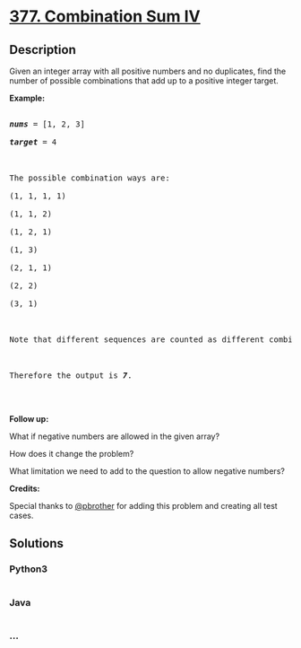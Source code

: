 # [377. Combination Sum IV](https://leetcode.com/problems/combination-sum-iv)

## Description
<p>Given an integer array with all positive numbers and no duplicates, find the number of possible combinations that add up to a positive integer target.</p>



<p><b>Example:</b></p>



<pre>

<i><b>nums</b></i> = [1, 2, 3]

<i><b>target</b></i> = 4



The possible combination ways are:

(1, 1, 1, 1)

(1, 1, 2)

(1, 2, 1)

(1, 3)

(2, 1, 1)

(2, 2)

(3, 1)



Note that different sequences are counted as different combinations.



Therefore the output is <i><b>7</b></i>.

</pre>



<p>&nbsp;</p>



<p><b>Follow up:</b><br />

What if negative numbers are allowed in the given array?<br />

How does it change the problem?<br />

What limitation we need to add to the question to allow negative numbers?</p>



<p><b>Credits:</b><br />

Special thanks to <a href="https://leetcode.com/pbrother/">@pbrother</a> for adding this problem and creating all test cases.</p>




## Solutions


<!-- tabs:start -->

### **Python3**

```python

```

### **Java**

```java

```

### **...**
```

```

<!-- tabs:end -->